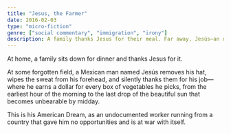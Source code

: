 ```yaml
---
title: "Jesus, the Farmer"
date: 2016-02-03
type: "micro-fiction"
genre: ["social commentary", "immigration", "irony"]
description: A family thanks Jesus for their meal. Far away, Jesús—an undocumented Mexican farmworker—thanks them for the job that barely sustains him. A quiet reflection on labor, faith, and the American Dream.
---
```


At home, a family sits down for dinner and thanks Jesus for it.

At some forgotten field, a Mexican man named Jesús removes his hat, wipes the 
sweat from his forehead, and silently thanks them for his job—where he earns 
a dollar for every box of vegetables he picks, from the earliest hour of the 
morning to the last drop of the beautiful sun that becomes unbearable by midday.

This is his American Dream, as an undocumented worker running from a country 
that gave him no opportunities and is at war with itself.
